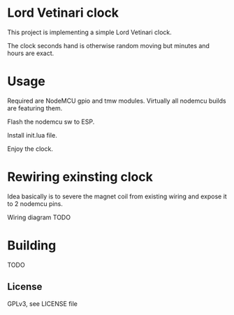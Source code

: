# Lord Vetinari clock

This project is implementing a simple Lord Vetinari clock.

The clock seconds hand is otherwise random moving but minutes and hours are exact.

# Usage

Required are NodeMCU gpio and tmw modules. Virtually all nodemcu builds are featuring them.

Flash the nodemcu sw to ESP.

Install init.lua file.

Enjoy the clock.

# Rewiring exinsting clock

Idea basically is to severe the magnet coil from existing wiring and expose it to 2 nodemcu pins.

Wiring diagram TODO

# Building

TODO

## License

GPLv3, see LICENSE file
